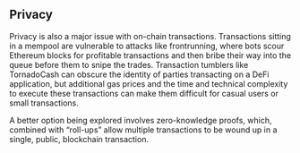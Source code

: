 ## Privacy

Privacy is also a major issue with on-chain transactions. Transactions sitting in a mempool are vulnerable to attacks like frontrunning, where bots scour Ethereum blocks for profitable transactions and then bribe their way into the queue before them to snipe the trades. Transaction tumblers like TornadoCash can obscure the identity of parties transacting on a DeFi application, but additional gas prices and the time and technical complexity to execute these transactions can make them difficult for casual users or small transactions.

A better option being explored involves zero-knowledge proofs, which, combined with “roll-ups” allow multiple transactions to be wound up in a single, public, blockchain transaction.
